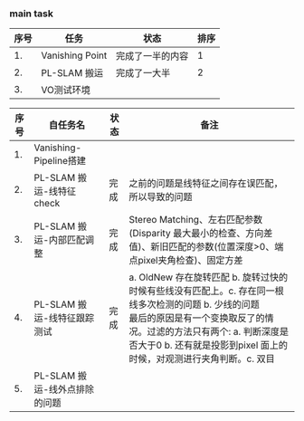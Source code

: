 <!--
 * @Author: Liu Weilong
 * @Date: 2021-03-23 09:51:02
 * @LastEditors: Liu Weilong
 * @LastEditTime: 2021-03-23 21:21:23
 * @FilePath: /Plan/work_task/week12.md
 * @Description: 
-->
### main task

序号|任务|状态|排序
---|---|---|---
1.  |Vanishing Point|完成了一半的内容|1
2.  |PL-SLAM 搬运|完成了一大半|2
3.  |VO测试环境||

序号|自任务名|状态|备注
----|----|----|--
1.  |Vanishing-Pipeline搭建||
2.  |PL-SLAM 搬运-线特征check|完成|之前的问题是线特征之间存在误匹配，所以导致的问题
3.  |PL-SLAM 搬运-内部匹配调整|完成|Stereo Matching、左右匹配参数(Disparity 最大最小的检查、方向差值)、新旧匹配的参数(位置深度>0、端点pixel夹角检查)、固定方差
4.  |PL-SLAM 搬运-线特征跟踪测试|完成|a. OldNew 存在旋转匹配 b. 旋转过快的时候有些线没有匹配上。c. 存在同一根线多次检测的问题 b. 少线的问题<br> 最后的原因是有一个变换取反了的情况。过滤的方法只有两个: a. 判断深度是否大于0 b. 还有就是投影到pixel 面上的时候，对观测进行夹角判断。c. 双目 
5.  |PL-SLAM 搬运-线外点排除的问题||